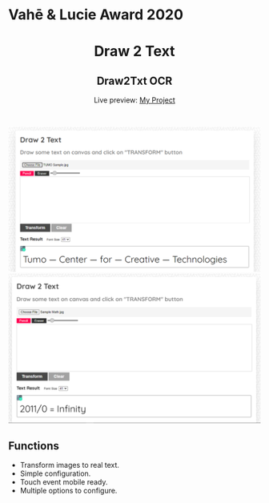 # Vahē & Lucie Award 2020

<h1 align="center">Draw 2 Text</h1>
<h2 align="center">Draw2Txt OCR </h2>
<p align="center">Live preview: <a href="https://draw2txt.netlify.app/" target="_blank">My Project</a></p><br>
<p align="center">
<img src="img/demo.png" alt="demo">
<br>
<img src="img/demo1.PNG" alt="demo1">
</p>

## Functions
- Transform images to real text.
- Simple configuration.
- Touch event mobile ready.
- Multiple options to configure.